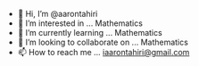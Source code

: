- 👋 Hi, I’m @aarontahiri
- 👀 I’m interested in ... Mathematics
- 🌱 I’m currently learning ... Mathematics
- 💞️ I’m looking to collaborate on ... Mathematics
- 📫 How to reach me ... iaarontahiri@gmail.com

<!---
aarontahiri/aarontahiri is a ✨ special ✨ repository because its `README.md` (this file) appears on your GitHub profile.
You can click the Preview link to take a look at your changes.
--->
